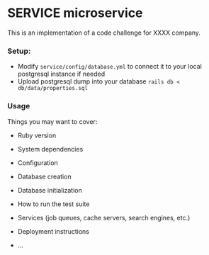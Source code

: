 # SERVICE microservice

This is an implementation of a code challenge for XXXX company.

### Setup:

- Modify `service/config/database.yml` to connect it to your local postgresql instance if needed
- Upload postgresql dump into your database `rails db < db/data/properties.sql`

### Usage

Things you may want to cover:

* Ruby version

* System dependencies

* Configuration

* Database creation

* Database initialization

* How to run the test suite

* Services (job queues, cache servers, search engines, etc.)

* Deployment instructions

* ...
